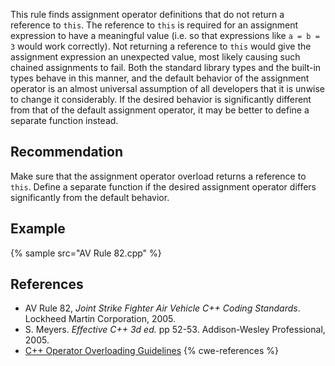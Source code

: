 This rule finds assignment operator definitions that do not return a reference to `this`. The reference to `this` is required for an assignment expression to have a meaningful value (i.e. so that expressions like `a = b = 3` would work correctly). Not returning a reference to `this` would give the assignment expression an unexpected value, most likely causing such chained assignments to fail. Both the standard library types and the built-in types behave in this manner, and the default behavior of the assignment operator is an almost universal assumption of all developers that it is unwise to change it considerably. If the desired behavior is significantly different from that of the default assignment operator, it may be better to define a separate function instead.


## Recommendation
Make sure that the assignment operator overload returns a reference to `this`. Define a separate function if the desired assignment operator differs significantly from the default behavior.


## Example
{% sample src="AV Rule 82.cpp" %}

## References
* AV Rule 82, *Joint Strike Fighter Air Vehicle C++ Coding Standards*. Lockheed Martin Corporation, 2005.
* S. Meyers. *Effective C++ 3d ed.* pp 52-53. Addison-Wesley Professional, 2005.
* [C++ Operator Overloading Guidelines](http://courses.cms.caltech.edu/cs11/material/cpp/donnie/cpp-ops.html)
{% cwe-references %}
